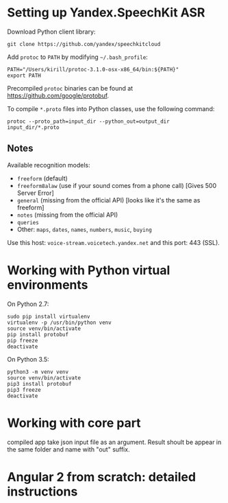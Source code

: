 # Setting up Yandex.SpeechKit ASR

Download Python client library:

    git clone https://github.com/yandex/speechkitcloud

Add `protoc` to `PATH` by modifying `~/.bash_profile`:

    PATH="/Users/kirill/protoc-3.1.0-osx-x86_64/bin:${PATH}"
    export PATH

Precompiled `protoc` binaries can be found at <https://github.com/google/protobuf>.

To compile `*.proto` files into Python classes, use the following command:

```shell
protoc --proto_path=input_dir --python_out=output_dir input_dir/*.proto
```

## Notes

Available recognition models:
* `freeform` (default)
* `freeform8alaw` (use if your sound comes from a phone call) [Gives 500 Server Error]
* `general` (missing from the official API) [looks like it's the same as freeform]
* `notes` (missing from the official API)
* `queries`
* Other: `maps`, `dates`, `names`, `numbers`, `music`, `buying`

Use this host: `voice-stream.voicetech.yandex.net` and this port: 443 (SSL).





# Working with Python virtual environments

On Python 2.7:

```shell
sudo pip install virtualenv
virtualenv -p /usr/bin/python venv
source venv/bin/activate
pip install protobuf
pip freeze
deactivate
```

On Python 3.5:

```shell
python3 -m venv venv
source venv/bin/activate
pip3 install protobuf
pip3 freeze
deactivate
```

# Working with core part

compiled app take json input file as an argument. Result shoult be appear in the same folder and name with "out" suffix.



# Angular 2 from scratch: detailed instructions
